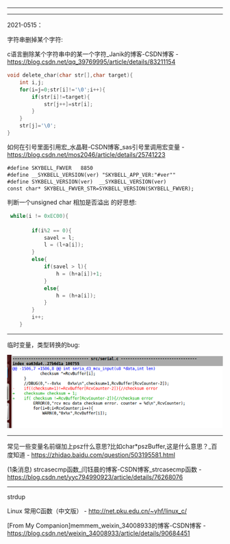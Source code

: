 

---

---

2021-0515：

字符串删掉某个字符:

c语言删除某个字符串中的某一个字符_Janik的博客-CSDN博客 - https://blog.csdn.net/qq_39769995/article/details/83211154

```c
void delete_char(char str[],char target){
	int i,j;
	for(i=j=0;str[i]!='\0';i++){
		if(str[i]!=target){
			str[j++]=str[i];
		}
	}
	str[j]='\0';
}
```



如何在引号里面引用宏_水晶鞋-CSDN博客_sas引号里调用宏变量 - https://blog.csdn.net/mos2046/article/details/25741223

```
#define SKYBELL_FWVER	8850
#define __SYKBELL_VERSION(ver) "SKYBELL_APP_VER:"#ver""
#define SYKBELL_VERSION(ver)  __SYKBELL_VERSION(ver)
const char* SKYBELL_FWVER_STR=SYKBELL_VERSION(SKYBELL_FWVER);
```



判断一个unsigned char 相加是否溢出 的好思想:

```C
 while(i != 0xEC00){
    
        if(i%2 == 0){
            savel = l;    
            l = (l+a[i]);
        }
        else{
            if(savel > l){
                h = (h+a[i])+1;
            }
            else{
                h = (h+a[i]);
            }
        }
        i++;
    }
```

---

临时变量，类型转换的bug:

![1609761529577](./md_att/9B2A30A4-F01C-4223-850C-7A01DDCC621B.png)

---

常见一些变量名前缀加上psz什么意思?比如char*pszBuffer,这是什么意思？_百度知道 - https://zhidao.baidu.com/question/503195581.html



(1条消息) strcasecmp函数_闫钰晨的博客-CSDN博客_strcasecmp函数 - https://blog.csdn.net/yyc794990923/article/details/76268076

---

strdup



Linux 常用C函数（中文版） - http://net.pku.edu.cn/~yhf/linux_c/



[From My Companion]memmem_weixin_34008933的博客-CSDN博客 - https://blog.csdn.net/weixin_34008933/article/details/90684451